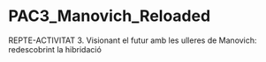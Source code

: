 # PAC3_Manovich_Reloaded
REPTE-ACTIVITAT 3. Visionant el futur amb les ulleres de Manovich: redescobrint la hibridació
